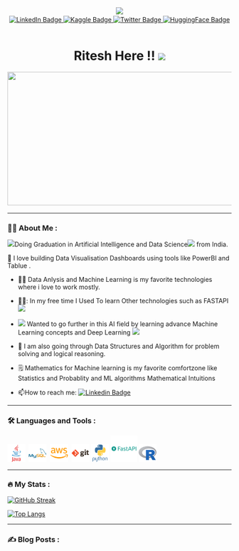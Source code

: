 <div id="header" align="center">
  <img src="https://media.giphy.com/media/M9gbBd9nbDrOTu1Mqx/giphy.gif" width="100"/>
</div>


<div id="badges" align="center">
  <a href="https://www.linkedin.com/in/ritesh-t-aa1a70205/">
    <img src="https://img.shields.io/badge/LinkedIn-blue?style=for-the-badge&logo=linkedin&logoColor=white" alt="LinkedIn Badge"/>
  </a>
  <a href="https://www.kaggle.com/ritesh0015">
    <img src="https://img.shields.io/badge/Kaggle-blue?style=for-the-badge&logo=KAGGLE&logoColor=white" alt="Kaggle Badge"/>
  </a>
  <a href="[your-twitter-URL](https://twitter.com/ritz_0015)">
    <img src="https://img.shields.io/badge/Twitter-blue?style=for-the-badge&logo=twitter&logoColor=white" alt="Twitter Badge"/>
  </a>
  <a href="https://huggingface.co/Ritesh015">
    <img src="https://img.shields.io/badge/Hugging Face-gold?style=for-the-badge&logo=huggingface&logoColor=black" alt="HuggingFace Badge"/>
  </a>
</div>

<div id="header" align="center">
  <img src="https://komarev.com/ghpvc/?username=your-github-username&style=flat-square&color=blue" alt=""/>
</div>


<div id="header" align="center">
  <h1>
  Ritesh Here !! 
  <img src="https://media.giphy.com/media/hvRJCLFzcasrR4ia7z/giphy.gif" width="30px"/>
</h1>
</div>


<div align="center">
  <img src="https://media.giphy.com/media/dWesBcTLavkZuG35MI/giphy.gif" width="600" height="300"/>
</div>

---

### :man_technologist: About Me :


<img src="https://media.giphy.com/media/2uw4pRauXH8GBjBE1P/giphy.gif" width="30">Doing Graduation in Artificial Intelligence and Data Science<img src="https://media.giphy.com/media/WUlplcMpOCEmTGBtBW/giphy.gif" width="30"> from India.

:telescope: I love building Data Visualisation Dashboards using tools like PowerBI and Tablue .

- 👨‍💻 Data Anlysis and Machine Learning is my favorite technologies where i love to work mostly.
 
- 🕵️‍♂️: In my free time I Used To learn Other technologies such as FASTAPI <img src="https://seeklogo.com/images/F/fastapi-logo-541BAA112F-seeklogo.com.png" width="20">

- <img src="https://media.giphy.com/media/VZV471U1wUShjcsMlE/giphy.gif" width="30"> Wanted to go further in this AI field by learning advance Machine Learning concepts and Deep Learning <img src="https://media.giphy.com/media/VZV471U1wUShjcsMlE/giphy.gif" width="30">

- 📓 I am also going through Data Structures and Algorithm for problem solving and logical reasoning.

- 🗒️ Mathematics for Machine learning is my favorite comfortzone like Statistics and Probablity and ML algorithms Mathematical Intuitions

- :mailbox:How to reach me: [![Linkedin Badge](https://img.shields.io/badge/LinkedIn-blue?style=flat&logo=Linkedin&logoColor=white)](linkedin.com/in/ritesh-tambe-aa1a70205)


---

### :hammer_and_wrench: Languages and Tools :
<div>
  <img src="https://github.com/devicons/devicon/blob/master/icons/java/java-original-wordmark.svg" title="Java" alt="Java" width="40" height="40"/>&nbsp;
  <img src="https://github.com/devicons/devicon/blob/master/icons/mysql/mysql-original-wordmark.svg" title="MySQL"  alt="MySQL" width="40" height="40"/>&nbsp;
  <img src="https://github.com/devicons/devicon/blob/master/icons/amazonwebservices/amazonwebservices-plain-wordmark.svg" title="AWS" alt="AWS" width="40" height="40"/>&nbsp;
  <img src="https://github.com/devicons/devicon/blob/master/icons/git/git-original-wordmark.svg" title="Git" **alt="Git" width="40" height="40"/>
  <img src="https://raw.githubusercontent.com/devicons/devicon/1119b9f84c0290e0f0b38982099a2bd027a48bf1/icons/python/python-original-wordmark.svg" title="Python" **alt="Python" width="40" height="40"/>
  <img src="https://raw.githubusercontent.com/devicons/devicon/1119b9f84c0290e0f0b38982099a2bd027a48bf1/icons/fastapi/fastapi-original-wordmark.svg" title="fastapi" **alt="fastapi" width="60" height="60"/>
  <img src="https://raw.githubusercontent.com/devicons/devicon/1119b9f84c0290e0f0b38982099a2bd027a48bf1/icons/r/r-original.svg" title="R" **alt="R" width="40" height="40"/>
</div>


---

### :fire: My Stats :
[![GitHub Streak](https://github-readme-streak-stats.herokuapp.com?user=riteshtambe)](https://git.io/streak-stats)

[![Top Langs](https://github-readme-stats.vercel.app/api/top-langs/?username=riteshtambe&layout=compact&theme=vision-friendly-dark)](https://github.com/anuraghazra/github-readme-stats)


---

### :writing_hand: Blog Posts :
<!-- BLOG-POST-LIST:START -->
<!-- BLOG-POST-LIST:END -->
